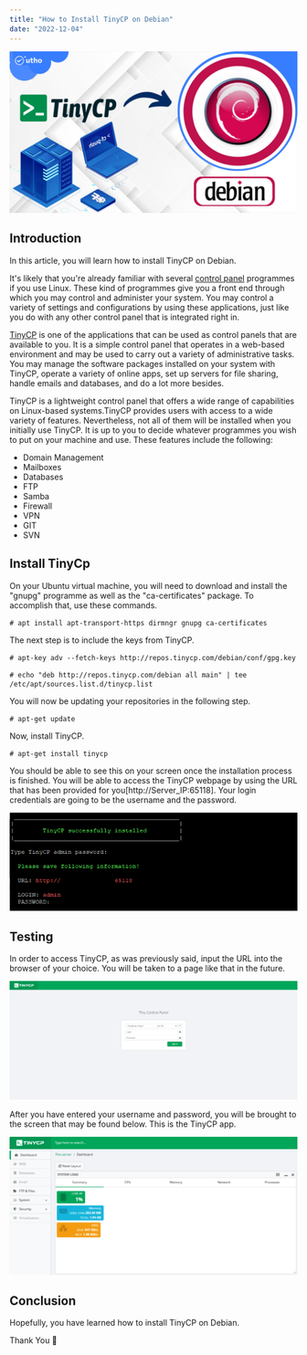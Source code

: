 ```yaml
---
title: "How to Install TinyCP on Debian"
date: "2022-12-04"
---
```


![How to Install TinyCP on Debian](images/How-to-Install-TinyCP-on-Debian_utho.jpg)

## Introduction

In this article, you will learn how to install TinyCP on Debian.

It's likely that you're already familiar with several [control panel](https://utho.com/docs/tutorial/how-to-migrate-accounts-from-cwp-to-cwp/) programmes if you use Linux. These kind of programmes give you a front end through which you may control and administer your system. You may control a variety of settings and configurations by using these applications, just like you do with any other control panel that is integrated right in.

[TinyCP](https://en.wikipedia.org/wiki/TinyCo) is one of the applications that can be used as control panels that are available to you. It is a simple control panel that operates in a web-based environment and may be used to carry out a variety of administrative tasks. You may manage the software packages installed on your system with TinyCP, operate a variety of online apps, set up servers for file sharing, handle emails and databases, and do a lot more besides.

TinyCP is a lightweight control panel that offers a wide range of capabilities on Linux-based systems.TinyCP provides users with access to a wide variety of features. Nevertheless, not all of them will be installed when you initially use TinyCP. It is up to you to decide whatever programmes you wish to put on your machine and use. These features include the following:

- Domain Management
- Mailboxes
- Databases
- FTP
- Samba
- Firewall
- VPN
- GIT
- SVN

## Install TinyCp

On your Ubuntu virtual machine, you will need to download and install the "gnupg" programme as well as the "ca-certificates" package. To accomplish that, use these commands.

```
# apt install apt-transport-https dirmngr gnupg ca-certificates
```

The next step is to include the keys from TinyCP.

```
# apt-key adv --fetch-keys http://repos.tinycp.com/debian/conf/gpg.key
```

```
# echo "deb http://repos.tinycp.com/debian all main" | tee /etc/apt/sources.list.d/tinycp.list
```

You will now be updating your repositories in the following step.

```
# apt-get update
```

Now, install TinyCP.

```
# apt-get install tinycp
```

You should be able to see this on your screen once the installation process is finished. You will be able to access the TinyCP webpage by using the URL that has been provided for you\[http://Server\_IP:65118\]. Your login credentials are going to be the username and the password.

![command output](images/image-553.png)

## Testing

In order to access TinyCP, as was previously said, input the URL into the browser of your choice. You will be taken to a page like that in the future.

![output](images/image-554-1024x423.png)

After you have entered your username and password, you will be brought to the screen that may be found below. This is the TinyCP app.

![install TinyCP on Debian](images/image-555-1024x492.png)

## Conclusion

Hopefully, you have learned how to install TinyCP on Debian.

Thank You 🙂
